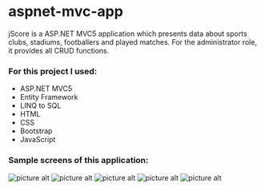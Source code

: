 # aspnet-mvc-app

jScore is a ASP.NET MVC5 application which presents data about sports clubs, stadiums, footballers and played matches. For the administrator role, it provides all CRUD functions.

### For this project I used: ###

* ASP.NET MVC5
* Entity Framework
* LINQ to SQL
* HTML
* CSS
* Bootstrap
* JavaScript


### Sample screens of this application: ###

![picture alt](https://i.ibb.co/bQZSVgK/Screenshot-2019-01-123.png "optional")
![picture alt](https://i.ibb.co/6bmDHZR/Screenshot-2019-01-125.png "optional")
![picture alt](https://i.ibb.co/Rv5qb2r/Screenshot-2019-01-122.png "optional")
![picture alt](hhttps://i.ibb.co/NxW2dt9/Screenshot-2019-01-124.png "optional")
![picture alt](https://i.ibb.co/pL8twGj/Screenshot-2019-01-12.png "optional")

